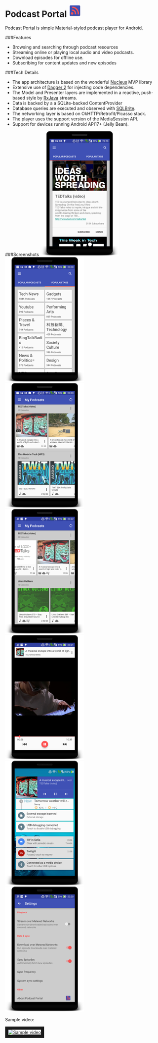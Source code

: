 
Podcast Portal <img src="/app/src/main/res/mipmap-hdpi/ic_launcher.png" width="40"> 
============================================================================================

Podcast Portal is simple Material-styled podcast player for Android.

###Features

* Browsing  and searching through podcast resources
* Streaming online or playing local audio and video podcasts.
* Download episodes for offline use.
* Subscribing for content updates and new episodes

###Tech Details
* The app architecture is based on the wonderful [Nucleus](https://github.com/konmik/nucleus) MVP library
* Extensive use of [Dagger 2](http://google.github.io/dagger/) for injecting code dependencies.
* The Model and Presenter layers are implemented in a reactive, push-based style by [RxJava](https://github.com/ReactiveX/RxJava) streams.
* Data is backed by a a SQLite-backed ContentProvider
* Database queries are executed and observed with [SQLBrite](https://github.com/square/sqlbrite).
* The networking layer is based on OkHTTP/Retrofit/Picasso stack.
* The player uses the support version of the MediaSession API.
* Support for devices running Android API17+ (Jelly Bean).

###Screenshots
<img src="/screenshots/explore.png" width="256">
<img src="/screenshots/explore2.png" width="256">
<img src="/screenshots/myPodcasts.png" width="256">
<img src="/screenshots/myPodcasts2.png" width="256">
<img src="/screenshots/player.png" width="256">
<img src="/screenshots/lockscreen.png" width="256">
<img src="/screenshots/settings.png" width="256">

<p>Sample video:<p/>
<a href="http://www.youtube.com/watch?feature=player_embedded&v=xmwxD_62Vdg
" target="_blank"><img src="http://img.youtube.com/vi/xmwxD_62Vdg/0.jpg" 
alt="Sample video" height="256" style="object-fit: cover; object-position: center;" border="10" /></a>
